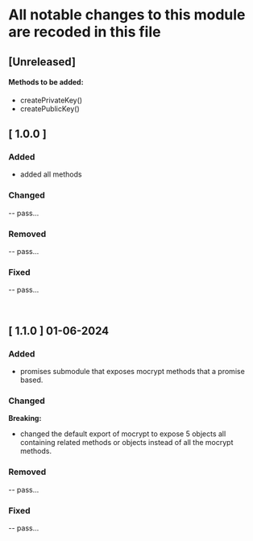 # All notable changes to this module are recoded in this file

## [Unreleased]

#### Methods to be added:

- createPrivateKey()
- createPublicKey()

## [ 1.0.0 ]

### Added

- added all methods

### Changed

-- pass...

### Removed

-- pass...

### Fixed

-- pass...

<br>

## [ 1.1.0 ] 01-06-2024

### Added

- promises submodule that exposes mocrypt methods that a promise based.

### Changed

**Breaking:**

- changed the default export of mocrypt to expose 5 objects all containing related methods or objects instead of all the mocrypt methods.

### Removed

-- pass...

### Fixed

-- pass...

